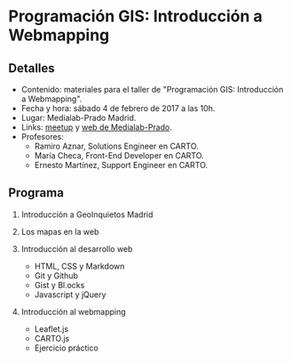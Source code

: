 # Programación GIS: Introducción a Webmapping

## Detalles

* Contenido: materiales para el taller de "Programación GIS: Introducción a Webmapping".
* Fecha y hora: sábado 4 de febrero de 2017 a las 10h.
* Lugar: Medialab-Prado Madrid.
* Links: [meetup](https://www.meetup.com/es-ES/Geoinquietos-MAD/events/236640373/) y [web de Medialab-Prado](http://medialab-prado.es/article/programacion-gis-i-webmapping).
* Profesores:
  * Ramiro Aznar, Solutions Engineer en CARTO.
  * María Checa, Front-End Developer en CARTO.
  * Ernesto Martínez, Support Engineer en CARTO.

## Programa

1. Introducción a GeoInquietos Madrid

2. Los mapas en la web

3. Introducción al desarrollo web

	* HTML, CSS y Markdown
	* Git y Github
	* Gist y Bl.ocks
	* Javascript y jQuery

4. Introducción al webmapping

	* Leaflet.js
	* CARTO.js
	* Ejercicio práctico
  
